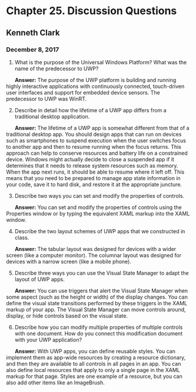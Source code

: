 # Chapter 25. Discussion Questions
## Kenneth Clark
### December 8, 2017  

1.	What is the purpose of the Universal Windows Platform? What was the name of the predecessor to UWP?

&nbsp;&nbsp;&nbsp;&nbsp;&nbsp;&nbsp;**Answer:**  The purpose of the UWP platform is building and running highly interactive applications with continuously connected, touch-driven user interfaces and support for embedded device sensors.  The predecessor to UWP was WinRT.

2.	Describe in detail how the lifetime of a UWP app differs from a traditional desktop application.

&nbsp;&nbsp;&nbsp;&nbsp;&nbsp;&nbsp;**Answer:**  The lifetime of a UWP app is somewhat different from that of a traditional desktop app. You should design apps that can run on devices such as smartphones to suspend execution when the user switches focus to another app and then to resume running when the focus returns. This approach can help to conserve resources and battery life on a constrained device. Windows might actually decide to close a suspended app if it determines that it needs to release system resources such as memory. When the app next runs, it should be able to resume where it left off. This means that you need to be prepared to manage app state information in your code, save it to hard disk, and restore it at the appropriate juncture.

3.	Describe two ways you can set and modify the properties of controls.

&nbsp;&nbsp;&nbsp;&nbsp;&nbsp;&nbsp;**Answer:**  You can set and modify the properties of controls using the Properties window or by typing the equivalent XAML markup into the XAML window.

4.	Describe the two layout schemes of UWP apps that we constructed in class.

&nbsp;&nbsp;&nbsp;&nbsp;&nbsp;&nbsp;**Answer:**  The tabular layout was designed for devices with a wider screen (like a computer monitor). The columnar layout was designed for devices with a narrow screen (like a mobile phone).

5.	Describe three ways you can use the Visual State Manager to adapt the layout of UWP apps.

&nbsp;&nbsp;&nbsp;&nbsp;&nbsp;&nbsp;**Answer:**  You can use triggers that alert the Visual State Manager when some aspect (such as the height or width) of the display changes. You can define the visual state transitions performed by these triggers in the XAML markup of your app. The Visual State Manager can move controls around, display, or hide controls based on the visual state.

6.	Describe how you can modify multiple properties of multiple controls with one document. How do you connect this modification document with your UWP application?

&nbsp;&nbsp;&nbsp;&nbsp;&nbsp;&nbsp;**Answer:**  With UWP apps, you can define reusable styles. You can implement them as app-wide resources by creating a resource dictionary, and then they are available to all controls in all pages in an app. You can also define local resources that apply to only a single page in the XAML markup for that page. Styles are one example of a resource, but you can also add other items like an ImageBrush.

